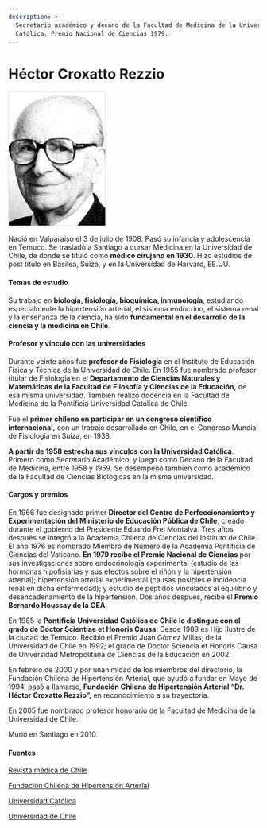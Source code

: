 ```yaml
---
description: >-
  Secretario académico y decano de la Facultad de Medicina de la Universidad
  Católica. Premio Nacional de Ciencias 1979.
---
```


# Héctor Croxatto Rezzio

![Hector Croxatto Rezzio. Foto: Medicina UC.](../../.gitbook/assets/hector_croxatto2.jpg)

Nació en Valparaíso el 3 de julio de 1908. Pasó su infancia y adolescencia en Temuco. Se trasladó a Santiago a cursar Medicina en la Universidad de Chile, de donde se tituló como **médico cirujano en 1930**. Hizo estudios de post título en Basilea, Suiza, y en la Universidad de Harvard, EE.UU.

#### Temas de estudio

Su trabajo en **biología, fisiología, bioquímica, inmunología**, estudiando especialmente la hipertensión arterial, el sistema endocrino, el sistema renal y la enseñanza de la ciencia, ha sido **fundamental en el desarrollo de la ciencia y la medicina en Chile**.

#### Profesor y vínculo con las universidades

Durante veinte años fue **profesor de Fisiología** en el Instituto de Educación Física y Técnica de la Universidad de Chile. En 1955 fue nombrado profesor titular de Fisiología en el **Departamento de Ciencias Naturales y Matemáticas de la Facultad de Filosofía y Ciencias de la Educación,** de esa misma universidad. También realizó docencia en la Facultad de Medicina de la Pontificia Universidad Católica de Chile.

Fue el **primer chileno en participar en un congreso científico internacional,** con un trabajo desarrollado en Chile, en el Congreso Mundial de Fisiología en Suiza, en 1938.

**A partir de 1958 estrecha sus vínculos con la Universidad Católica**. Primero como Secretario Académico, y luego como Decano de la Facultad de Medicina, entre 1958 y 1959. Se desempeñó también como académico de la Facultad de Ciencias Biológicas en la misma universidad.

#### Cargos y premios

En 1966 fue designado primer **Director del Centro de Perfeccionamiento y Experimentación del Ministerio de Educación Pública de Chile**, creado durante el gobierno del Presidente Eduardo Frei Montalva. Tres años después se integró a la Academia Chilena de Ciencias del Instituto de Chile. El año 1976 es nombrado Miembro de Número de la Academia Pontificia de Ciencias del Vaticano. **En 1979 recibe el Premio Nacional de Ciencias** por sus investigaciones sobre endocrinología experimental \(estudio de las hormonas hipofisiarias y sus efectos sobre el riñón y la hipertensión arterial\); hipertensión arterial experimental \(causas posibles e incidencia renal en dicha enfermedad\); y estudio de péptidos vinculados al equilibrio y desencadenamiento de la hipertensión. Dos años después, recibe el **Premio Bernardo Houssay de la OEA.**

En 1985 la **Pontificia Universidad Católica de Chile lo distingue con el grado de Doctor Scientiae et Honoris Causa**. Desde 1989 es Hijo Ilustre de la ciudad de Temuco. Recibió el Premio Juan Gómez Millas, de la Universidad de Chile en 1992; el grado de Doctor Sciencia et Honoris Causa de Universidad Metropolitana de Ciencias de la Educación en 2002.

En febrero de 2000 y por unanimidad de los miembros del directorio, la Fundación Chilena de Hipertensión Arterial, que ayudó a fundar en Mayo de 1994, pasó a llamarse, **Fundación Chilena de Hipertensión Arterial “Dr. Héctor Croxatto Rezzio”,** en reconocimiento a su trayectoria.

En 2005 fue nombrado profesor honorario de la Facultad de Medicina de la Universidad de Chile.

Murió en Santiago en 2010.

#### Fuentes

[Revista médica de Chile](https://scielo.conicyt.cl/scielo.php?script=sci_arttext&pid=S0034-98872011000100017)

[Fundación Chilena de Hipertensión Arterial](http://www.presionaldia.cl/pages/homenaje/) 

[Universidad Católica](https://www.uc.cl/es/la-universidad/premios-nacionales/7425-hector-croxatto-rezzio-1908-2010)

[Universidad de Chile](http://www.uchile.cl/portal/presentacion/historia/grandes-figuras/premios-nacionales/ciencias-/6657/hector-croxatto-rezzio)

